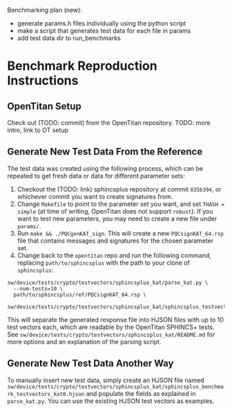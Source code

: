 Benchmarking plan (new):
- generate params.h files individually using the python script
- make a script that generates test data for each file in params
- add test data dir to run_benchmarks





# Benchmark Reproduction Instructions

## OpenTitan Setup

Check out (TODO: commit) from the OpenTitan repository.
TODO: more intro, link to OT setup

## Generate New Test Data From the Reference

The test data was created using the following process, which can be repeated to
get fresh data or data for different parameter sets:
1. Checkout the (TODO: link) sphincsplus repository at commit `035b394`, or
   whichever commit you want to create signatures from.
2. Change `Makefile` to point to the parameter set you want, and set `THASH =
   simple` (at time of writing, OpenTitan does not support `robust`). If you
   want to test new parameters, you may need to create a new file under
   `params/`.
3. Run `make && ./PQCgenKAT_sign`. This will create a new `PQCsignKAT_64.rsp`
   file that contains messages and signatures for the chosen parameter set.
4. Change back to the `opentitan` repo and run the following command, replacing
   `path/to/sphincsplus` with the path to your clone of `sphincsplus`:

```console
sw/device/tests/crypto/testvectors/sphincsplus_kat/parse_kat.py \
  --num-tests=10 \
  path/to/sphincsplus/ref/PQCsignKAT_64.rsp \
  sw/device/tests/crypto/testvectors/sphincsplus_kat/sphincsplus_testvectors_kat.hjson
```

This will separate the generated response file into HJSON files with up to 10 test vectors each, which are readable by the OpenTitan SPHINCS+ tests.
See `sw/device/tests/crypto/testvectors/sphincsplus_kat/README.md` for more options and an explanation of the parsing script.

## Generate New Test Data Another Way

To manually insert new test data, simply create an HJSON file named
`sw/device/tests/crypto/testvectors/sphincsplus_kat/sphincsplus_benchmark_testvectors_kat0.hjson` and populate the fields as explained in `parse_kat.py`.
You can use the existing HJSON test vectors as examples.
